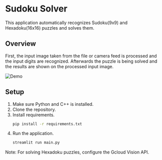 # Sudoku Solver

This application automatically recognizes Sudoku(9x9) and Hexadoku(16x16) puzzles and solves them.


## Overview

First, the input image taken from the file or camera feed is processed and the input digits are recognized. Afterwards the puzzle is being solved and the results are shown on the processed input image.

![Demo](files\demo.gif)


## Setup

1. Make sure Python and C++ is installed.
2. Clone the repository.
3. Install requirements.
    ```bash
    pip install -r requirements.txt
    ```
4. Run the application.
    ```bash
    streamlit run main.py
    ```

Note: For solving Hexadoku puzzles, configure the Gcloud Vision API.

